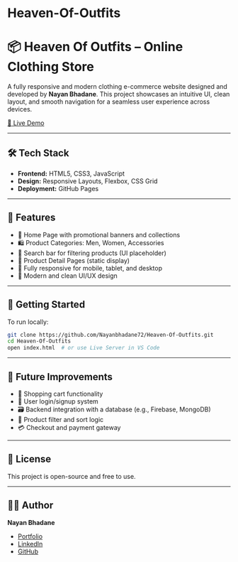# Heaven-Of-Outfits

# 📦 Heaven Of Outfits – Online Clothing Store


A fully responsive and modern clothing e-commerce website designed and developed by **Nayan Bhadane**. This project showcases an intuitive UI, clean layout, and smooth navigation for a seamless user experience across devices.

[🔗 Live Demo](https://nayanbhadane72.github.io/Heaven-Of-Outfits/)

---

## 🛠️ Tech Stack

- **Frontend:** HTML5, CSS3, JavaScript
- **Design:** Responsive Layouts, Flexbox, CSS Grid
- **Deployment:** GitHub Pages

---

## 📌 Features

- 🧥 Home Page with promotional banners and collections
- 🛍️ Product Categories: Men, Women, Accessories
- 🔎 Search bar for filtering products (UI placeholder)
- 🧾 Product Detail Pages (static display)
- 📱 Fully responsive for mobile, tablet, and desktop
- 🎨 Modern and clean UI/UX design

---

## 🚀 Getting Started

To run locally:

```bash
git clone https://github.com/Nayanbhadane72/Heaven-Of-Outfits.git
cd Heaven-Of-Outfits
open index.html  # or use Live Server in VS Code
```

---

## 🔧 Future Improvements

- 🛒 Shopping cart functionality
- 🔐 User login/signup system
- 🗃️ Backend integration with a database (e.g., Firebase, MongoDB)
- 🧪 Product filter and sort logic
- 💳 Checkout and payment gateway

---

## 📄 License

This project is open-source and free to use.

---

## 👨‍💻 Author

**Nayan Bhadane**  
- [Portfolio](https://nayanbhadane72.github.io/nayans-personal-portfolio/)
- [LinkedIn](https://www.linkedin.com/in/nayan-bhadane-256240227)
- [GitHub](https://github.com/Nayanbhadane72)

